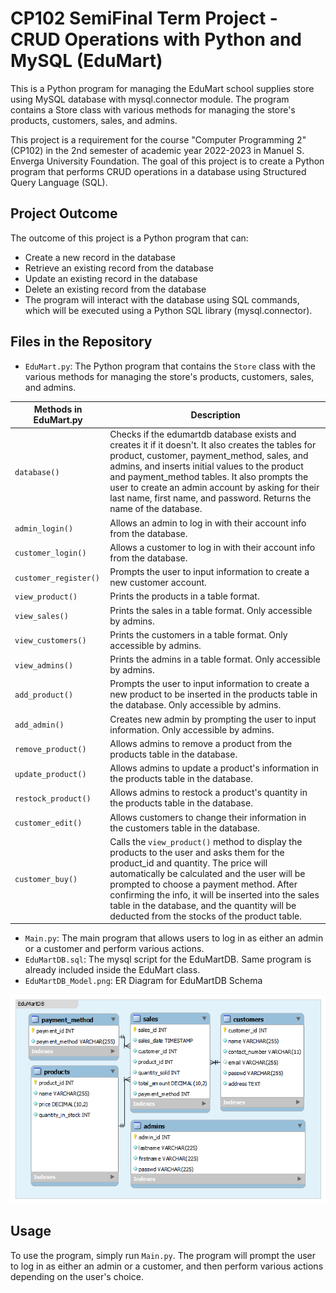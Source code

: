 # CP102 SemiFinal Term Project - CRUD Operations with Python and MySQL (EduMart)

This is a Python program for managing the EduMart school supplies store using MySQL database with mysql.connector module. The program contains a Store class with various methods for managing the store's products, customers, sales, and admins.

This project is a requirement for the course "Computer Programming 2" (CP102) in the 2nd semester of academic year 2022-2023 in Manuel S. Enverga University Foundation. The goal of this project is to create a Python program that performs CRUD operations in a database using Structured Query Language (SQL).

## Project Outcome
The outcome of this project is a Python program that can:

* Create a new record in the database
* Retrieve an existing record from the database
* Update an existing record in the database
* Delete an existing record from the database
* The program will interact with the database using SQL commands, which will be executed using a Python SQL library (mysql.connector).

## Files in the Repository
- `EduMart.py`: The Python program that contains the `Store` class with the various methods for managing the store's products, customers, sales, and admins.

| Methods in EduMart.py | Description |
| --- | --- |
| `database()` | Checks if the edumartdb database exists and creates it if it doesn't. It also creates the tables for product, customer, payment_method, sales, and admins, and inserts initial values to the product and payment_method tables. It also prompts the user to create an admin account by asking for their last name, first name, and password. Returns the name of the database. |
| `admin_login()` | Allows an admin to log in with their account info from the database. |
| `customer_login()` | Allows a customer to log in with their account info from the database. |
| `customer_register()` | Prompts the user to input information to create a new customer account. |
| `view_product()` | Prints the products in a table format. |
| `view_sales()` | Prints the sales in a table format. Only accessible by admins. |
| `view_customers()` | Prints the customers in a table format. Only accessible by admins. |
| `view_admins()` | Prints the admins in a table format. Only accessible by admins. |
| `add_product()` | Prompts the user to input information to create a new product to be inserted in the products table in the database. Only accessible by admins. |
| `add_admin()` | Creates new admin by prompting the user to input information. Only accessible by admins. |
| `remove_product()` | Allows admins to remove a product from the products table in the database. |
| `update_product()` | Allows admins to update a product's information in the products table in the database. |
| `restock_product()` | Allows admins to restock a product's quantity in the products table in the database. |
| `customer_edit()` | Allows customers to change their information in the customers table in the database. |
| `customer_buy()` | Calls the `view_product()` method to display the products to the user and asks them for the product_id and quantity. The price will automatically be calculated and the user will be prompted to choose a payment method. After confirming the info, it will be inserted into the sales table in the database, and the quantity will be deducted from the stocks of the product table. |

- `Main.py`: The main program that allows users to log in as either an admin or a customer and perform various actions.
- `EduMartDB.sql`: The mysql script for the EduMartDB. Same program is already included inside the EduMart class.
- `EduMartDB_Model.png`: ER Diagram for EduMartDB Schema

<p align="center">
  <img src="https://github.com/AkunoCode/CP102-SemiFinals_Project/blob/main/EduMartDB_Model.png?raw=true" alt="ER diagram for EduMartDB schema">
</p>

## Usage
To use the program, simply run `Main.py`. The program will prompt the user to log in as either an admin or a customer, and then perform various actions depending on the user's choice.
